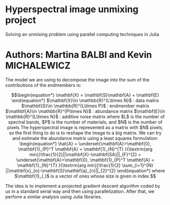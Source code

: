 # Hyperspectral image unmixing project
Solving an unmixing problem using parallel computing techniques in Julia

# Authors: Martina BALBI and Kevin MICHALEWICZ

The model we are using to decompose the image into the sum of the contributions of the endmembers is:
```math
\begin{equation*}
\mathbf{X} = \mathbf{S}\mathbf{A} + \mathbf{E} 
\end{equation*}

 $\mathbf{X}\in \mathbb{R}^{L\times N}$ : data matrix
 
 $\mathbf{S}\in \mathbb{R}^{L\times P}$ : endmember matrix
 
 $\mathbf{A}\in \mathbb{R}^{P\times N}$ : abundance matrix
 
 $\mathbf{E}\in \mathbb{R}^{L\times N}$ : additive noise matrix
 
 where $L$ is the number of spectral bands, $P$ is the number of materials, and $N$ is the number of pixels
 
 The hyperspectral image is represented as a matrix with $N$ pixels, so the first thing to do is to reshape the image to a big matrix.

We can try and estimate the abundance matrix using a least squares formulation:

\begin{equation*}
\hat{A} = \underset{\mathbf{A}>\mathbf{0}, \mathbf{1}_{P}^T \mathbf{A} = \mathbf{1}_{N}^{T} }{\textrm{arg min}}\frac{1}{2}||\mathbf{X}-\mathbf{SA}||_{F}^{2} = \underset{\mathbf{A}>\mathbf{0}, \mathbf{1}_{P}^T \mathbf{A} = \mathbf{1}_{N}^{T} }{\textrm{arg min}}\frac{1}{2} \sum_{i=1}^{N} ||\mathbf{x}_{n}-\mathbf{S}\mathbf{a}_{n}||_{2}^{2}
\end{equation*}

where $\mathbf{1}_{.}$ is a vector of ones whose size is given in index 
```
The idea is to implement a projected gradient descent algorithm coded by us in a standard serial way and then using parallelization. After that, we perform a similar analysis using Julia libraries. 
